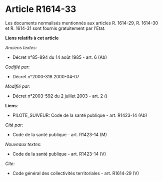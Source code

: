 # Article R1614-33

Les documents normalisés mentionnés aux articles R. 1614-29, R. 1614-30 et R. 1614-31 sont fournis gratuitement par l'Etat.

**Liens relatifs à cet article**

_Anciens textes_:

  - Décret n°85-894 du 14 août 1985 - art. 6 (Ab)

_Codifié par_:

  - Décret n°2000-318 2000-04-07

_Modifié par_:

  - Décret n°2003-592 du 2 juillet 2003 - art. 2 ()

**Liens**:

  - PILOTE_SUIVEUR: Code de la santé publique - art. R1423-14 (Ab)

_Cité par_:

  - Code de la santé publique - art. R1423-14 (M)

_Nouveaux textes_:

  - Code de la santé publique - art. R1423-14 (V)

_Cite_:

  - Code général des collectivités territoriales - art. R1614-29 (V)
